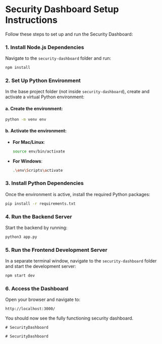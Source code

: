 
# Security Dashboard Setup Instructions

Follow these steps to set up and run the Security Dashboard:

### 1. Install Node.js Dependencies
Navigate to the `security-dashboard` folder and run:

```bash
npm install
```

### 2. Set Up Python Environment
In the base project folder (not inside `security-dashboard`), create and activate a virtual Python environment:

#### a. Create the environment:
```bash
python -m venv env
```

#### b. Activate the environment:
- **For Mac/Linux**:
  ```bash
  source env/bin/activate
  ```
- **For Windows**:
  ```bash
  .\env\Scripts\activate
  ```

### 3. Install Python Dependencies
Once the environment is active, install the required Python packages:

```bash
pip install -r requirements.txt
```

### 4. Run the Backend Server
Start the backend by running:

```bash
python3 app.py
```

### 5. Run the Frontend Development Server
In a separate terminal window, navigate to the `security-dashboard` folder and start the development server:

```bash
npm start dev
```

### 6. Access the Dashboard
Open your browser and navigate to:

```
http://localhost:3000/
```

You should now see the fully functioning security dashboard.
```
#   S e c u r i t y D a s h b o a r d  
 #   S e c u r i t y D a s h b o a r d  
 